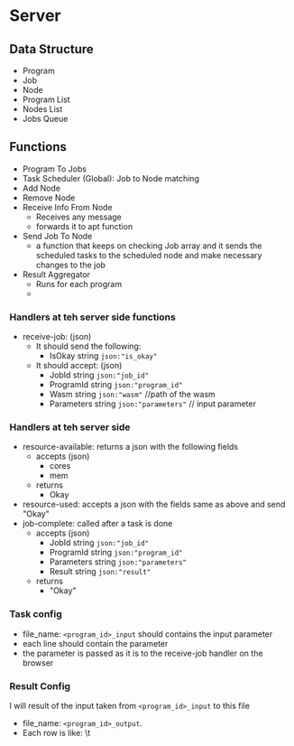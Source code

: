 # Server

## Data Structure
- Program
- Job
- Node
- Program List
- Nodes List
- Jobs Queue

## Functions 
- Program To Jobs 
- Task Scheduler (Global): Job to Node matching 
- Add Node
- Remove Node
- Receive Info From Node
    - Receives any message
    - forwards it to apt function
- Send Job To Node
    - a function that keeps on checking Job array and it sends the scheduled tasks to the scheduled node and make necessary changes to the job
- Result Aggregator
    - Runs for each program
    - 
    
###  Handlers at teh server side functions
- receive-job:  (json)
    - It should send the following: 
        - IsOkay string `json:"is_okay"`
    - It should accept:   (json)
    	- JobId      string `json:"job_id"`
    	- ProgramId  string `json:"program_id"`
    	- Wasm       string `json:"wasm"`       //path of the wasm
    	- Parameters string `json:"parameters"` // input parameter
        
### Handlers at teh server side 
- resource-available: returns a json with the following fields
    - accepts  (json)
        - cores
        - mem
    - returns 
        - Okay
- resource-used: accepts a json with the fields same as above and send "Okay"
- job-complete: called after a task is done
    - accepts (json)
        - JobId      string `json:"job_id"`
        - ProgramId  string `json:"program_id"`
        - Parameters string `json:"parameters"`
        - Result     string `json:"result"`
    - returns
        - "Okay"


### Task config
 - file_name:  `<program_id>_input` should contains the input parameter
 - each line should contain the parameter
 - the parameter is passed as it is to the receive-job  handler on the browser
### Result Config
   I will result of the input taken from `<program_id>_input` to this file
  - file_name: `<program_id>_output`. 
  - Each row is like: <parameter>\t<Result>